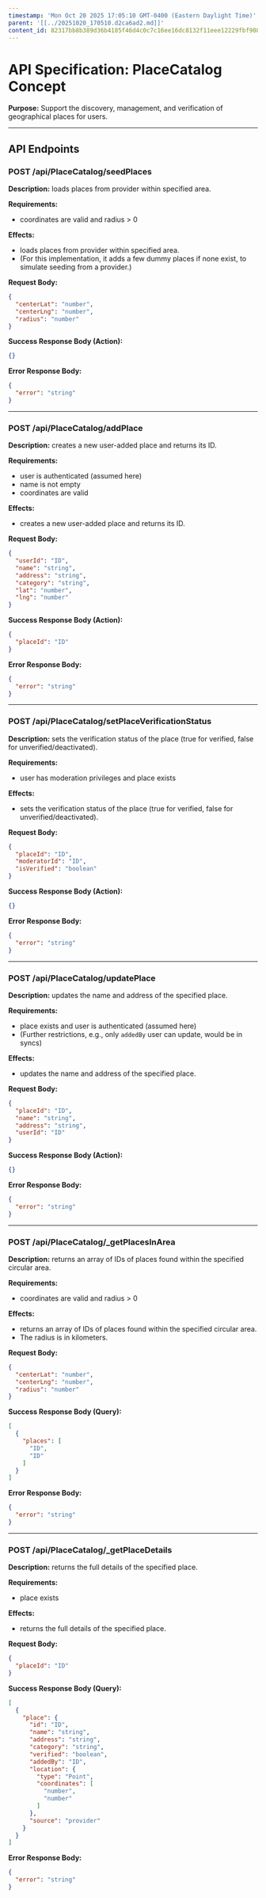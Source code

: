 ```yaml
---
timestamp: 'Mon Oct 20 2025 17:05:10 GMT-0400 (Eastern Daylight Time)'
parent: '[[../20251020_170510.d2ca6ad2.md]]'
content_id: 82317bb8b389d36b4185f46d4c0c7c16ee16dc8132f11eee12229fbf908b4465
---
```


# API Specification: PlaceCatalog Concept

**Purpose:** Support the discovery, management, and verification of geographical places for users.

***

## API Endpoints

### POST /api/PlaceCatalog/seedPlaces

**Description:** loads places from provider within specified area.

**Requirements:**

* coordinates are valid and radius > 0

**Effects:**

* loads places from provider within specified area.
* (For this implementation, it adds a few dummy places if none exist, to simulate seeding from a provider.)

**Request Body:**

```json
{
  "centerLat": "number",
  "centerLng": "number",
  "radius": "number"
}
```

**Success Response Body (Action):**

```json
{}
```

**Error Response Body:**

```json
{
  "error": "string"
}
```

***

### POST /api/PlaceCatalog/addPlace

**Description:** creates a new user-added place and returns its ID.

**Requirements:**

* user is authenticated (assumed here)
* name is not empty
* coordinates are valid

**Effects:**

* creates a new user-added place and returns its ID.

**Request Body:**

```json
{
  "userId": "ID",
  "name": "string",
  "address": "string",
  "category": "string",
  "lat": "number",
  "lng": "number"
}
```

**Success Response Body (Action):**

```json
{
  "placeId": "ID"
}
```

**Error Response Body:**

```json
{
  "error": "string"
}
```

***

### POST /api/PlaceCatalog/setPlaceVerificationStatus

**Description:** sets the verification status of the place (true for verified, false for unverified/deactivated).

**Requirements:**

* user has moderation privileges and place exists

**Effects:**

* sets the verification status of the place (true for verified, false for unverified/deactivated).

**Request Body:**

```json
{
  "placeId": "ID",
  "moderatorId": "ID",
  "isVerified": "boolean"
}
```

**Success Response Body (Action):**

```json
{}
```

**Error Response Body:**

```json
{
  "error": "string"
}
```

***

### POST /api/PlaceCatalog/updatePlace

**Description:** updates the name and address of the specified place.

**Requirements:**

* place exists and user is authenticated (assumed here)
* (Further restrictions, e.g., only `addedBy` user can update, would be in syncs)

**Effects:**

* updates the name and address of the specified place.

**Request Body:**

```json
{
  "placeId": "ID",
  "name": "string",
  "address": "string",
  "userId": "ID"
}
```

**Success Response Body (Action):**

```json
{}
```

**Error Response Body:**

```json
{
  "error": "string"
}
```

***

### POST /api/PlaceCatalog/\_getPlacesInArea

**Description:** returns an array of IDs of places found within the specified circular area.

**Requirements:**

* coordinates are valid and radius > 0

**Effects:**

* returns an array of IDs of places found within the specified circular area.
* The radius is in kilometers.

**Request Body:**

```json
{
  "centerLat": "number",
  "centerLng": "number",
  "radius": "number"
}
```

**Success Response Body (Query):**

```json
[
  {
    "places": [
      "ID",
      "ID"
    ]
  }
]
```

**Error Response Body:**

```json
{
  "error": "string"
}
```

***

### POST /api/PlaceCatalog/\_getPlaceDetails

**Description:** returns the full details of the specified place.

**Requirements:**

* place exists

**Effects:**

* returns the full details of the specified place.

**Request Body:**

```json
{
  "placeId": "ID"
}
```

**Success Response Body (Query):**

```json
[
  {
    "place": {
      "id": "ID",
      "name": "string",
      "address": "string",
      "category": "string",
      "verified": "boolean",
      "addedBy": "ID",
      "location": {
        "type": "Point",
        "coordinates": [
          "number",
          "number"
        ]
      },
      "source": "provider"
    }
  }
]
```

**Error Response Body:**

```json
{
  "error": "string"
}
```
